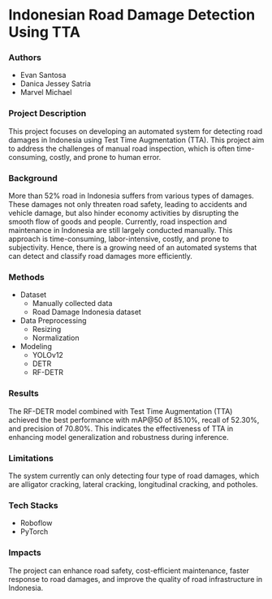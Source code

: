 # Indonesian Road Damage Detection Using TTA

### Authors
- Evan Santosa
- Danica Jessey Satria
- Marvel Michael

### Project Description
This project focuses on developing an automated system for detecting road damages in Indonesia using Test Time Augmentation (TTA). This project aim to address the challenges of manual road inspection, which is often time-consuming, costly, and prone to human error. 

### Background
More than 52% road in Indonesia suffers from various types of damages. These damages not only threaten road safety, leading to accidents and vehicle damage, but also hinder economy activities by disrupting the smooth flow of goods and people. Currently, road inspection and maintenance in Indonesia are still largely conducted manually. This approach is time-consuming, labor-intensive, costly, and prone to subjectivity. Hence, there is a growing need of an automated systems that can detect and classify road damages more efficiently. 

### Methods
- Dataset
    - Manually collected data 
    - Road Damage Indonesia dataset
- Data Preprocessing
    - Resizing
    - Normalization
- Modeling
    - YOLOv12
    - DETR
    - RF-DETR

### Results
The RF-DETR model combined with Test Time Augmentation (TTA) achieved the best performance with mAP@50 of 85.10%, recall of 52.30%, and precision of 70.80%. This indicates the effectiveness of TTA in enhancing model generalization and robustness during inference. 

### Limitations
The system currently can only detecting four type of road damages, which are alligator cracking, lateral cracking, longitudinal cracking, and potholes.

### Tech Stacks
- Roboflow
- PyTorch

### Impacts
The project can enhance road safety, cost-efficient maintenance, faster response to road damages, and improve the quality of road infrastructure in Indonesia. 